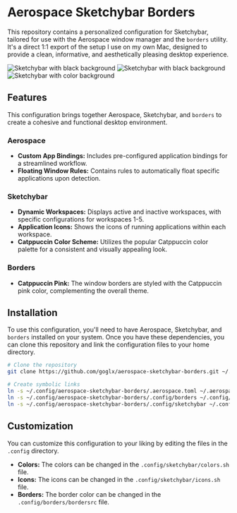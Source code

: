 # Aerospace Sketchybar Borders

This repository contains a personalized configuration for Sketchybar, tailored for use with the Aerospace window manager and the `borders` utility. It's a direct 1:1 export of the setup I use on my own Mac, designed to provide a clean, informative, and aesthetically pleasing desktop experience.

![Sketchybar with black background](https://github.com/user-attachments/assets/ad2bada4-05a7-4dd2-858d-5e28eac60f99)
![Sketchybar with black background](https://github.com/user-attachments/assets/388c42bb-ba86-4caa-879b-4b0daa3b7e22)
![Sketchybar with color background](https://github.com/user-attachments/assets/641971b9-a4e1-409d-9442-c8906a80f4d4)

## Features

This configuration brings together Aerospace, Sketchybar, and `borders` to create a cohesive and functional desktop environment.

### Aerospace

*   **Custom App Bindings:** Includes pre-configured application bindings for a streamlined workflow.
*   **Floating Window Rules:** Contains rules to automatically float specific applications upon detection.

### Sketchybar

*   **Dynamic Workspaces:** Displays active and inactive workspaces, with specific configurations for workspaces 1-5.
*   **Application Icons:** Shows the icons of running applications within each workspace.
*   **Catppuccin Color Scheme:** Utilizes the popular Catppuccin color palette for a consistent and visually appealing look.

### Borders

*   **Catppuccin Pink:** The window borders are styled with the Catppuccin pink color, complementing the overall theme.

## Installation

To use this configuration, you'll need to have Aerospace, Sketchybar, and `borders` installed on your system. Once you have these dependencies, you can clone this repository and link the configuration files to your home directory.

```bash
# Clone the repository
git clone https://github.com/goglx/aerospace-sketchybar-borders.git ~/.config/aerospace-sketchybar-borders

# Create symbolic links
ln -s ~/.config/aerospace-sketchybar-borders/.aerospace.toml ~/.aerospace.toml
ln -s ~/.config/aerospace-sketchybar-borders/.config/borders ~/.config/borders
ln -s ~/.config/aerospace-sketchybar-borders/.config/sketchybar ~/.config/sketchybar
```

## Customization

You can customize this configuration to your liking by editing the files in the `.config` directory.

*   **Colors:** The colors can be changed in the `.config/sketchybar/colors.sh` file.
*   **Icons:** The icons can be changed in the `.config/sketchybar/icons.sh` file.
*   **Borders:** The border color can be changed in the `.config/borders/bordersrc` file.

